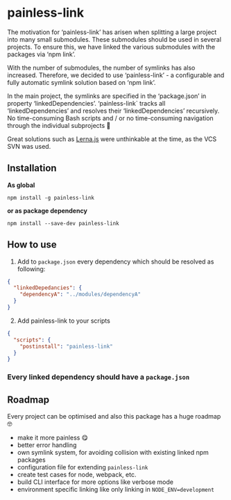 # painless-link

The motivation for ‘painless-link’ has arisen when splitting a large project into many small submodules. These submodules should be used in several projects. To ensure this, we have linked the various submodules with the packages via ‘npm link’.

With the number of submodules, the number of symlinks has also increased. Therefore, we decided to use ‘painless-link’ - a configurable and fully automatic symlink solution based on ‘npm link’. 

In the main project, the symlinks are specified in the ‘package.json’ in property ‘linkedDependencies’. ‘painless-link` tracks all ‘linkedDependencies’ and resolves their ‘linkedDependencies’ recursively. No time-consuming Bash scripts and / or no time-consuming navigation through the individual subprojects 💪 

Great solutions such as [Lerna.js](https://github.com/lerna/lerna) were unthinkable at the time, as the VCS SVN was used.

## Installation

**As global**

`npm install -g painless-link`

**or as package dependency**

`npm install --save-dev painless-link`

## How to use

1. Add to `package.json` every dependency which should be resolved as following:

```json
{
  "linkedDepedancies": {
    "dependencyA": "../modules/dependencyA" 
  }
}
```

2. Add painless-link to your scripts

```json
{
  "scripts": {
    "postinstall": "painless-link"
  }
}
```

### Every linked dependency should have a `package.json`

## Roadmap
Every project can be optimised and also this package has a huge roadmap 🤓
- make it more painless 😋
- better error handling
- own symlink system, for avoiding collision with existing linked npm packages
- configuration file for extending `painless-link`
- create test cases for node, webpack, etc.
- build CLI interface for more options like verbose mode
- environment specific linking like only linking in `NODE_ENV=development`
